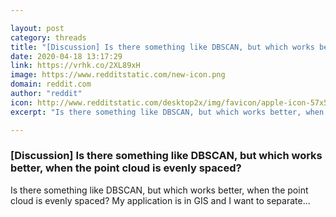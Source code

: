 ```yaml
---

layout: post
category: threads
title: "[Discussion] Is there something like DBSCAN, but which works better, when the point cloud is evenly spaced?"
date: 2020-04-18 13:17:29
link: https://vrhk.co/2XL89xH
image: https://www.redditstatic.com/new-icon.png
domain: reddit.com
author: "reddit"
icon: http://www.redditstatic.com/desktop2x/img/favicon/apple-icon-57x57.png
excerpt: "Is there something like DBSCAN, but which works better, when the point cloud is evenly spaced? My application is in GIS and I want to separate..."

---
```


### [Discussion] Is there something like DBSCAN, but which works better, when the point cloud is evenly spaced?

Is there something like DBSCAN, but which works better, when the point cloud is evenly spaced? My application is in GIS and I want to separate...